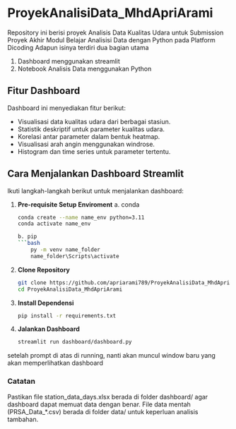 # ProyekAnalisiData_MhdApriArami
Repository ini berisi proyek Analisis Data Kualitas Udara untuk Submission Proyek Akhir Modul Belajar Analisisi Data dengan Python pada Platform Dicoding
Adapun isinya terdiri dua bagian utama
1. Dashboard menggunakan streamlit
2. Notebook Analisis Data menggunakan Python

## Fitur Dashboard
Dashboard ini menyediakan fitur berikut:
- Visualisasi data kualitas udara dari berbagai stasiun.
- Statistik deskriptif untuk parameter kualitas udara.
- Korelasi antar parameter dalam bentuk heatmap.
- Visualisasi arah angin menggunakan windrose.
- Histogram dan time series untuk parameter tertentu.

## Cara Menjalankan Dashboard Streamlit

Ikuti langkah-langkah berikut untuk menjalankan dashboard:
1. **Pre-requisite Setup Enviroment**
    a. conda
    ```bash
    conda create --name name_env python=3.11
    conda activate name_env

    b. pip
    ```bash
        py -m venv name_folder
        name_folder\Scripts\activate

2. **Clone Repository**
   ```bash
   git clone https://github.com/apriarami789/ProyekAnalisiData_MhdApriArami.git
   cd ProyekAnalisiData_MhdApriArami

3. **Install Dependensi**
    ```bash
    pip install -r requirements.txt 

4. **Jalankan Dashboard**
    ```bash
    streamlit run dashboard/dashboard.py

setelah prompt di atas di running, nanti akan muncul window baru yang akan memperlihatkan dashboard

### Catatan
Pastikan file station_data_days.xlsx berada di folder dashboard/ agar dashboard dapat memuat data dengan benar.
File data mentah (PRSA_Data_*.csv) berada di folder data/ untuk keperluan analisis tambahan.

